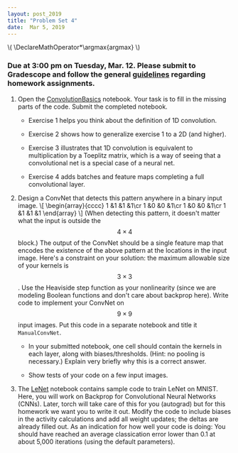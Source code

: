 ```yaml
---
layout: post_2019
title: "Problem Set 4"
date:  Mar 5, 2019
---
```

\\(
\DeclareMathOperator*\argmax{argmax}
\\)

### Due at 3:00 pm on Tuesday, Mar. 12. Please submit to Gradescope and follow the general [guidelines](https://cos485.github.io/2019/02/12/homework-guidelines.htm) regarding homework assignments.

1. Open the [ConvolutionBasics](https://drive.google.com/file/d/1ux8YSbhwE0EPETm-qSjJumhdl2VZLwz4/view?usp=sharing) notebook.  Your task is to fill in the missing parts of the code.  Submit the completed notebook.
   - Exercise 1 helps you think about the definition of 1D convolution.

   - Exercise 2 shows how to generalize exercise 1 to a 2D (and higher).

   - Exercise 3 illustrates that 1D convolution is equivalent to multiplication by a Toeplitz matrix, which is a way of seeing that a convolutional net is a special case of a neural net. 

   - Exercise 4 adds batches and feature maps completing a full convolutional layer.
   
2. Design a ConvNet that detects this pattern anywhere in a binary input image.
\\[
\begin{array}{cccc}
1 &1 &1 &1\cr
1 &0 &0 &1\cr
1 &0 &0 &1\cr
1 &1 &1 &1
\end{array}
\\]
(When detecting this pattern, it doesn't matter what the input is outside the $$4\times 4$$ block.)
The output of the ConvNet should be a single feature map that encodes the existence of the above pattern at the locations in the input image.  Here's a constraint on your solution: the maximum allowable size of your kernels is $$3\times 3$$.  Use the Heaviside step function as your nonlinearity (since we are modeling Boolean functions and don't care about backprop here). Write code to implement your ConvNet on $$9\times 9$$ input images. Put this code in a separate notebook and title it `ManualConvNet`.

   - In your submitted notebook, one cell should contain the kernels in each layer, along with biases/thresholds. (Hint: no pooling is necessary.)  Explain very briefly why this is a correct answer.
 
   - Show tests of your code on a few input images.

3. The [LeNet](https://drive.google.com/file/d/1NFX17hy6gEpuuIeEd3OeWCI3kpqxHWOn/view?usp=sharing) notebook contains sample code to train LeNet on MNIST. Here, you will work on Backprop for Convolutional Neural Networks (CNNs). Later, torch will take care of this for you (autograd) but for this homework we want you to write it out. Modify the code to include biases in the activity calculations and add all weight updates; the deltas are already filled out. As an indication for how well your code is doing: You should have reached an average classication error lower than 0.1 at about 5,000 iterations (using the default parameters).
